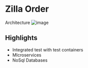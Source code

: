 <h1> Zilla Order</h1>

Architecture
![image](https://github.com/user-attachments/assets/f06f50c9-b250-42fb-9350-7f1670614027)


<h2>Highlights</h2>
<ul>
  <li> Integrated test with test containers</li>
  <li> MIcroservices </li>
  <li> NoSql Databases </li>
</ul>
